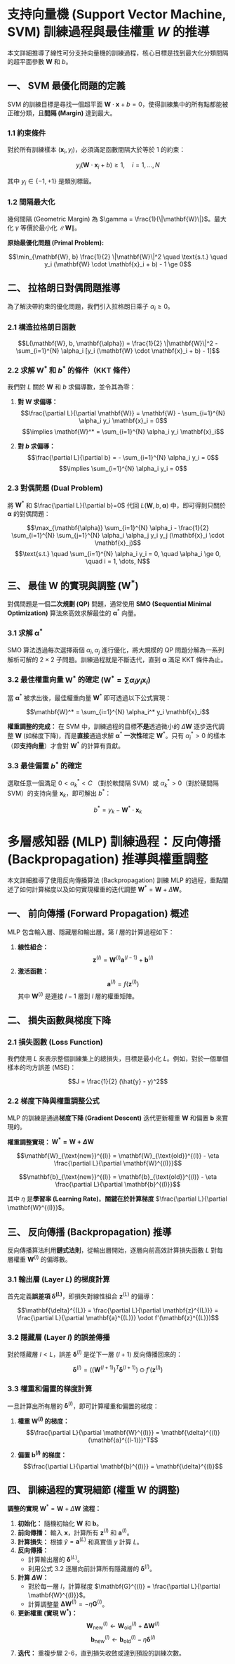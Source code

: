 # 支持向量機 (Support Vector Machine, SVM) 訓練過程與最佳權重 $W$ 的推導

本文詳細推導了線性可分支持向量機的訓練過程，核心目標是找到最大化分類間隔的超平面參數 $\mathbf{W}$ 和 $b$。

## 一、 SVM 最優化問題的定義

SVM 的訓練目標是尋找一個超平面 $\mathbf{W} \cdot \mathbf{x} + b = 0$，使得訓練集中的所有點都能被正確分類，且**間隔 (Margin)** 達到最大。

### 1.1 約束條件

對於所有訓練樣本 $(\mathbf{x}_i, y_i)$，必須滿足函數間隔大於等於 1 的約束：

$$y_i (\mathbf{W} \cdot \mathbf{x}_i + b) \ge 1, \quad i = 1, \dots, N$$

其中 $y_i \in \{-1, +1\}$ 是類別標籤。

### 1.2 間隔最大化

幾何間隔 (Geometric Margin) 為 $\gamma = \frac{1}{\|\mathbf{W}\|}$。最大化 $\gamma$ 等價於最小化 $\|\mathbf{W}\|$。

**原始最優化問題 (Primal Problem):**

$$\min_{\mathbf{W}, b} \frac{1}{2} \|\mathbf{W}\|^2 \quad \text{s.t.} \quad y_i (\mathbf{W} \cdot \mathbf{x}_i + b) - 1 \ge 0$$

## 二、 拉格朗日對偶問題推導

為了解決帶約束的優化問題，我們引入拉格朗日乘子 $\alpha_i \ge 0$。

### 2.1 構造拉格朗日函數

$$L(\mathbf{W}, b, \mathbf{\alpha}) = \frac{1}{2} \|\mathbf{W}\|^2 - \sum_{i=1}^{N} \alpha_i [y_i (\mathbf{W} \cdot \mathbf{x}_i + b) - 1]$$

### 2.2 求解 $\mathbf{W}^*$ 和 $b^*$ 的條件（KKT 條件）

我們對 $L$ 關於 $\mathbf{W}$ 和 $b$ 求偏導數，並令其為零：

1.  **對 $\mathbf{W}$ 求偏導：**
    $$\frac{\partial L}{\partial \mathbf{W}} = \mathbf{W} - \sum_{i=1}^{N} \alpha_i y_i \mathbf{x}_i = 0$$
    $$\implies \mathbf{W}^* = \sum_{i=1}^{N} \alpha_i y_i \mathbf{x}_i$$

2.  **對 $b$ 求偏導：**
    $$\frac{\partial L}{\partial b} = - \sum_{i=1}^{N} \alpha_i y_i = 0$$
    $$\implies \sum_{i=1}^{N} \alpha_i y_i = 0$$

### 2.3 對偶問題 (Dual Problem)

將 $\mathbf{W}^*$ 和 $\frac{\partial L}{\partial b}=0$ 代回 $L(\mathbf{W}, b, \mathbf{\alpha})$ 中，即可得到只關於 $\mathbf{\alpha}$ 的對偶問題：

$$\max_{\mathbf{\alpha}} \sum_{i=1}^{N} \alpha_i - \frac{1}{2} \sum_{i=1}^{N} \sum_{j=1}^{N} \alpha_i \alpha_j y_i y_j (\mathbf{x}_i \cdot \mathbf{x}_j)$$
$$\text{s.t.} \quad \sum_{i=1}^{N} \alpha_i y_i = 0, \quad \alpha_i \ge 0, \quad i = 1, \dots, N$$

## 三、 最佳 $\mathbf{W}$ 的實現與調整 $(\mathbf{W}^*)$

對偶問題是一個**二次規劃 (QP)** 問題，通常使用 **SMO (Sequential Minimal Optimization)** 算法來高效求解最佳的 $\mathbf{\alpha}^*$ 向量。

### 3.1 求解 $\mathbf{\alpha}^*$

SMO 算法透過每次選擇兩個 $\alpha_i, \alpha_j$ 進行優化，將大規模的 QP 問題分解為一系列解析可解的 $2 \times 2$ 子問題。訓練過程就是不斷迭代，直到 $\mathbf{\alpha}$ 滿足 KKT 條件為止。

### 3.2 最佳權重向量 $\mathbf{W}^*$ 的確定 $(\mathbf{W}^* = \sum \alpha_i y_i \mathbf{x}_i)$

當 $\mathbf{\alpha}^*$ 被求出後，最佳權重向量 $\mathbf{W}^*$ 即可透過以下公式實現：

$$\mathbf{W}^* = \sum_{i=1}^{N} \alpha_i^* y_i \mathbf{x}_i$$

**權重調整的完成：**
在 SVM 中，訓練過程的目標**不是**透過微小的 $\Delta \mathbf{W}$ 逐步迭代調整 $\mathbf{W}$ (如梯度下降)，而是**直接**通過求解 $\mathbf{\alpha}^*$ **一次性**確定 $\mathbf{W}^*$。只有 $\alpha_i^* > 0$ 的樣本（即**支持向量**）才會對 $\mathbf{W}^*$ 的計算有貢獻。

### 3.3 最佳偏置 $b^*$ 的確定

選取任意一個滿足 $0 < \alpha_k^* < C$ （對於軟間隔 SVM）或 $\alpha_k^* > 0$（對於硬間隔 SVM）的支持向量 $\mathbf{x}_k$，即可解出 $b^*$：

$$b^* = y_k - \mathbf{W}^* \cdot \mathbf{x}_k$$

# 多層感知器 (MLP) 訓練過程：反向傳播 (Backpropagation) 推導與權重調整

本文詳細推導了使用反向傳播算法 (Backpropagation) 訓練 MLP 的過程，重點闡述了如何計算梯度以及如何實現權重的迭代調整 $\mathbf{W}^* = \mathbf{W} + \Delta \mathbf{W}$。

## 一、 前向傳播 (Forward Propagation) 概述

MLP 包含輸入層、隱藏層和輸出層。第 $l$ 層的計算過程如下：

1.  **線性組合：**
    $$\mathbf{z}^{(l)} = \mathbf{W}^{(l)} \mathbf{a}^{(l-1)} + \mathbf{b}^{(l)}$$
2.  **激活函數：**
    $$\mathbf{a}^{(l)} = f(\mathbf{z}^{(l)})$$
    其中 $\mathbf{W}^{(l)}$ 是連接 $l-1$ 層到 $l$ 層的權重矩陣。

## 二、 損失函數與梯度下降

### 2.1 損失函數 (Loss Function)

我們使用 $L$ 來表示整個訓練集上的總損失，目標是最小化 $L$。例如，對於一個單個樣本的均方誤差 (MSE)：

$$J = \frac{1}{2} (\hat{y} - y)^2$$

### 2.2 梯度下降與權重調整公式

MLP 的訓練是通過**梯度下降 (Gradient Descent)** 迭代更新權重 $\mathbf{W}$ 和偏置 $\mathbf{b}$ 來實現的。

**權重調整實現： $\mathbf{W}^* = \mathbf{W} + \Delta \mathbf{W}$**

$$\mathbf{W}_{\text{new}}^{(l)} = \mathbf{W}_{\text{old}}^{(l)} - \eta \frac{\partial L}{\partial \mathbf{W}^{(l)}}$$

$$\mathbf{b}_{\text{new}}^{(l)} = \mathbf{b}_{\text{old}}^{(l)} - \eta \frac{\partial L}{\partial \mathbf{b}^{(l)}}$$

其中 $\eta$ 是**學習率 (Learning Rate)**。**關鍵在於計算梯度** $\frac{\partial L}{\partial \mathbf{W}^{(l)}}$。

## 三、 反向傳播 (Backpropagation) 推導

反向傳播算法利用**鏈式法則**，從輸出層開始，逐層向前高效計算損失函數 $L$ 對每層權重 $\mathbf{W}^{(l)}$ 的偏導數。

### 3.1 輸出層 (Layer $L$) 的梯度計算

首先定義**誤差項 $\mathbf{\delta}^{(L)}$**，即損失對線性組合 $\mathbf{z}^{(L)}$ 的偏導：

$$\mathbf{\delta}^{(L)} = \frac{\partial L}{\partial \mathbf{z}^{(L)}} = \frac{\partial L}{\partial \mathbf{a}^{(L)}} \odot f'(\mathbf{z}^{(L)})$$

### 3.2 隱藏層 (Layer $l$) 的誤差傳播

對於隱藏層 $l < L$，誤差 $\mathbf{\delta}^{(l)}$ 是從下一層 $(l+1)$ 反向傳播回來的：

$$\mathbf{\delta}^{(l)} = ((\mathbf{W}^{(l+1)})^T \mathbf{\delta}^{(l+1)}) \odot f'(\mathbf{z}^{(l)})$$

### 3.3 權重和偏置的梯度計算

一旦計算出所有層的 $\mathbf{\delta}^{(l)}$，即可計算權重和偏置的梯度：

1.  **權重 $\mathbf{W}^{(l)}$ 的梯度：**
    $$\frac{\partial L}{\partial \mathbf{W}^{(l)}} = \mathbf{\delta}^{(l)} (\mathbf{a}^{(l-1)})^T$$

2.  **偏置 $\mathbf{b}^{(l)}$ 的梯度：**
    $$\frac{\partial L}{\partial \mathbf{b}^{(l)}} = \mathbf{\delta}^{(l)}$$

## 四、 訓練過程的實現細節 (權重 $\mathbf{W}$ 的調整)

**調整的實現** $\mathbf{W}^* = \mathbf{W} + \Delta \mathbf{W}$ **流程：**

1.  **初始化：** 隨機初始化 $\mathbf{W}$ 和 $\mathbf{b}$。
2.  **前向傳播：** 輸入 $\mathbf{x}$，計算所有 $\mathbf{z}^{(l)}$ 和 $\mathbf{a}^{(l)}$。
3.  **計算損失：** 根據 $\hat{y} = \mathbf{a}^{(L)}$ 和真實值 $y$ 計算 $L$。
4.  **反向傳播：**
    * 計算輸出層的 $\mathbf{\delta}^{(L)}$。
    * 利用公式 $3.2$ 逐層向前計算所有隱藏層的 $\mathbf{\delta}^{(l)}$。
5.  **計算 $\Delta \mathbf{W}$：**
    * 對於每一層 $l$，計算梯度 $\mathbf{G}^{(l)} = \frac{\partial L}{\partial \mathbf{W}^{(l)}}$。
    * 計算調整量 $\mathbf{\Delta W}^{(l)} = - \eta \mathbf{G}^{(l)}$。
6.  **更新權重 (實現 $\mathbf{W}^*$)：**
    $$\mathbf{W}_{\text{new}}^{(l)} \leftarrow \mathbf{W}_{\text{old}}^{(l)} + \mathbf{\Delta W}^{(l)}$$
    $$\mathbf{b}_{\text{new}}^{(l)} \leftarrow \mathbf{b}_{\text{old}}^{(l)} - \eta \mathbf{\delta}^{(l)}$$
7.  **迭代：** 重複步驟 2-6，直到損失收斂或達到預設的訓練次數。
